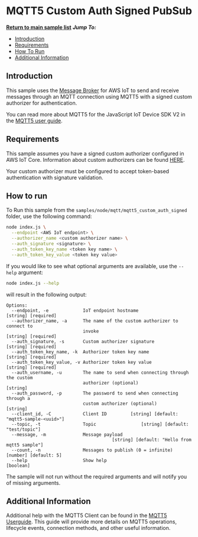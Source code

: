# MQTT5 Custom Auth Signed PubSub

[**Return to main sample list**](../../README.md)
*__Jump To:__*
* [Introduction](#introduction)
* [Requirements](#requirements)
* [How To Run](#how-to-run)
* [Additional Information](#additional-information)

## Introduction
This sample uses the
[Message Broker](https://docs.aws.amazon.com/iot/latest/developerguide/iot-message-broker.html)
for AWS IoT to send and receive messages through an MQTT connection using MQTT5 with a signed custom authorizer for authentication.

You can read more about MQTT5 for the JavaScript IoT Device SDK V2 in the [MQTT5 user guide](https://github.com/awslabs/aws-crt-nodejs/blob/main/MQTT5-UserGuide.md).

## Requirements

This sample assumes you have a signed custom authorizer configured in AWS IoT Core. Information about custom authorizers can be found [HERE](https://docs.aws.amazon.com/iot/latest/developerguide/custom-authentication.html).

Your custom authorizer must be configured to accept token-based authentication with signature validation.

## How to run

To Run this sample from the `samples/node/mqtt/mqtt5_custom_auth_signed` folder, use the following command:

```sh
node index.js \
  --endpoint <AWS IoT endpoint> \
  --authorizer_name <custom authorizer name> \
  --auth_signature <signature> \
  --auth_token_key_name <token key name> \
  --auth_token_key_value <token key value>
```
If you would like to see what optional arguments are available, use the `--help` argument:
``` sh
node index.js --help
```

will result in the following output:
```
Options:
  --endpoint, -e             IoT endpoint hostname              [string] [required]
  --authorizer_name, -a      The name of the custom authorizer to connect to
                             invoke                             [string] [required]
  --auth_signature, -s       Custom authorizer signature       [string] [required]
  --auth_token_key_name, -k  Authorizer token key name         [string] [required]
  --auth_token_key_value, -v Authorizer token key value        [string] [required]
  --auth_username, -u        The name to send when connecting through the custom
                             authorizer (optional)                        [string]
  --auth_password, -p        The password to send when connecting through a
                             custom authorizer (optional)                 [string]
  --client_id, -C            Client ID         [string] [default: "mqtt5-sample-<uuid>"]
  --topic, -t                Topic                 [string] [default: "test/topic"]
  --message, -m              Message payload
                                        [string] [default: "Hello from mqtt5 sample"]
  --count, -n                Messages to publish (0 = infinite) [number] [default: 5]
  --help                     Show help                                    [boolean]
```

The sample will not run without the required arguments and will notify you of missing arguments.

## Additional Information
Additional help with the MQTT5 Client can be found in the [MQTT5 Userguide](https://github.com/awslabs/aws-crt-nodejs/blob/main/MQTT5-UserGuide.md). This guide will provide more details on MQTT5 operations, lifecycle events, connection methods, and other useful information.